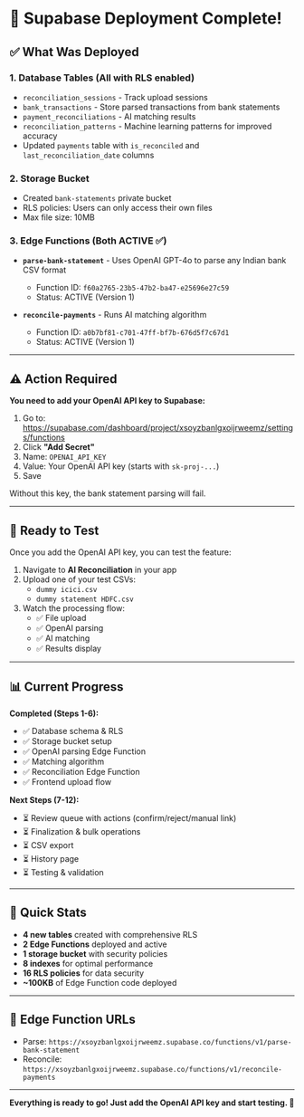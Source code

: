 # 🎉 Supabase Deployment Complete!

## ✅ What Was Deployed

### 1. **Database Tables** (All with RLS enabled)
- `reconciliation_sessions` - Track upload sessions
- `bank_transactions` - Store parsed transactions from bank statements
- `payment_reconciliations` - AI matching results
- `reconciliation_patterns` - Machine learning patterns for improved accuracy
- Updated `payments` table with `is_reconciled` and `last_reconciliation_date` columns

### 2. **Storage Bucket**
- Created `bank-statements` private bucket
- RLS policies: Users can only access their own files
- Max file size: 10MB

### 3. **Edge Functions** (Both ACTIVE ✅)
- **`parse-bank-statement`** - Uses OpenAI GPT-4o to parse any Indian bank CSV format
  - Function ID: `f60a2765-23b5-47b2-ba47-e25696e27c59`
  - Status: ACTIVE (Version 1)
  
- **`reconcile-payments`** - Runs AI matching algorithm
  - Function ID: `a0b7bf81-c701-47ff-bf7b-676d5f7c67d1`
  - Status: ACTIVE (Version 1)

---

## ⚠️ Action Required

**You need to add your OpenAI API key to Supabase:**

1. Go to: https://supabase.com/dashboard/project/xsoyzbanlgxoijrweemz/settings/functions
2. Click **"Add Secret"**
3. Name: `OPENAI_API_KEY`
4. Value: Your OpenAI API key (starts with `sk-proj-...`)
5. Save

Without this key, the bank statement parsing will fail.

---

## 🧪 Ready to Test

Once you add the OpenAI API key, you can test the feature:

1. Navigate to **AI Reconciliation** in your app
2. Upload one of your test CSVs:
   - `dummy icici.csv`
   - `dummy statement HDFC.csv`
3. Watch the processing flow:
   - ✅ File upload
   - ✅ OpenAI parsing
   - ✅ AI matching
   - ✅ Results display

---

## 📊 Current Progress

**Completed (Steps 1-6):**
- ✅ Database schema & RLS
- ✅ Storage bucket setup
- ✅ OpenAI parsing Edge Function
- ✅ Matching algorithm
- ✅ Reconciliation Edge Function
- ✅ Frontend upload flow

**Next Steps (7-12):**
- ⏳ Review queue with actions (confirm/reject/manual link)
- ⏳ Finalization & bulk operations
- ⏳ CSV export
- ⏳ History page
- ⏳ Testing & validation

---

## 📝 Quick Stats

- **4 new tables** created with comprehensive RLS
- **2 Edge Functions** deployed and active
- **1 storage bucket** with security policies
- **8 indexes** for optimal performance
- **16 RLS policies** for data security
- **~100KB** of Edge Function code deployed

---

## 🚀 Edge Function URLs

- Parse: `https://xsoyzbanlgxoijrweemz.supabase.co/functions/v1/parse-bank-statement`
- Reconcile: `https://xsoyzbanlgxoijrweemz.supabase.co/functions/v1/reconcile-payments`

---

**Everything is ready to go! Just add the OpenAI API key and start testing. 🎯**

